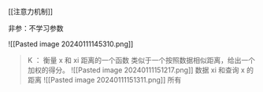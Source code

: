 [[注意力机制]]

非参：不学习参数

![[Pasted image 20240111145310.png]]
> K ： 衡量 x 和 xi 距离的一个函数
    类似于一个按照数据相似距离，给出一个加权的得分。
![[Pasted image 20240111151217.png]]
> 数据 xi 和查询 x 的距离
![[Pasted image 20240111151311.png]]
> 所有




